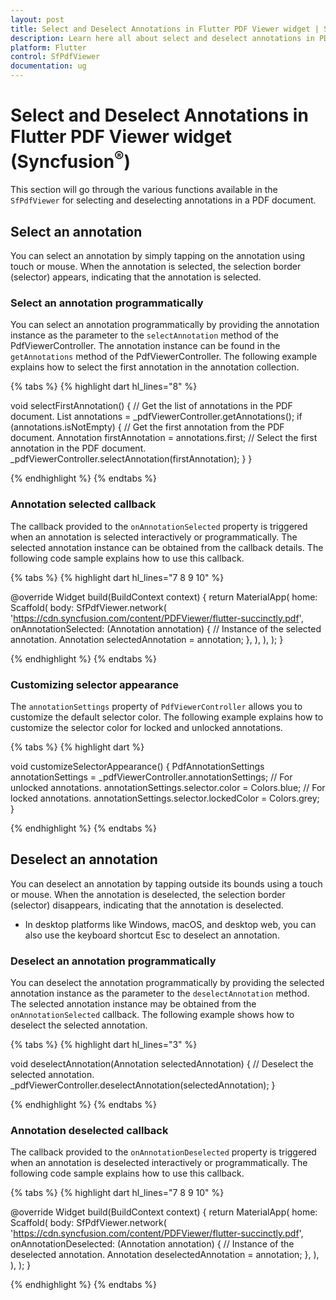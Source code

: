 ```yaml
---
layout: post
title: Select and Deselect Annotations in Flutter PDF Viewer widget | Syncfusion<sup>&reg;</sup>
description: Learn here all about select and deselect annotations in PDF documents using the Syncfusion<sup>&reg;</sup> Flutter PDF Viewer (SfPdfViewer) widget and more.
platform: Flutter
control: SfPdfViewer
documentation: ug
---
```


# Select and Deselect Annotations in Flutter PDF Viewer widget (Syncfusion<sup>&reg;</sup>)

This section will go through the various functions available in the `SfPdfViewer` for selecting and deselecting annotations in a PDF document.

## Select an annotation

You can select an annotation by simply tapping on the annotation using touch or mouse. When the annotation is selected, the selection border (selector) appears, indicating that the annotation is selected. 

### Select an annotation programmatically

You can select an annotation programmatically by providing the annotation instance as the parameter to the `selectAnnotation` method of the PdfViewerController. The annotation instance can be found in the `getAnnotations` method of the PdfViewerController. The following example explains how to select the first annotation in the annotation collection.

{% tabs %}
{% highlight dart hl_lines="8" %}

void selectFirstAnnotation() {
  // Get the list of annotations in the PDF document.
  List<Annotation> annotations = _pdfViewerController.getAnnotations();
  if (annotations.isNotEmpty) {
    // Get the first annotation from the PDF document.
    Annotation firstAnnotation = annotations.first;
    // Select the first annotation in the PDF document.
    _pdfViewerController.selectAnnotation(firstAnnotation);
  }
}

{% endhighlight %}
{% endtabs %}

### Annotation selected callback

The callback provided to the `onAnnotationSelected` property is triggered when an annotation is selected interactively or programmatically. The selected annotation instance can be obtained from the callback details. The following code sample explains how to use this callback.

{% tabs %}
{% highlight dart hl_lines="7 8 9 10" %}

@override
Widget build(BuildContext context) {
  return MaterialApp(
    home: Scaffold(
      body: SfPdfViewer.network(
        'https://cdn.syncfusion.com/content/PDFViewer/flutter-succinctly.pdf',
        onAnnotationSelected: (Annotation annotation) {
          // Instance of the selected annotation.
          Annotation selectedAnnotation = annotation;
        },
      ),
    ),
  );
}

{% endhighlight %}
{% endtabs %}

### Customizing selector appearance

The `annotationSettings` property of `PdfViewerController` allows you to customize the default selector color. The following example explains how to customize the selector color for locked and unlocked annotations.

{% tabs %}
{% highlight dart %}

void customizeSelectorAppearance() {
  PdfAnnotationSettings annotationSettings =
      _pdfViewerController.annotationSettings;
  // For unlocked annotations.
  annotationSettings.selector.color = Colors.blue;
  // For locked annotations.
  annotationSettings.selector.lockedColor = Colors.grey;
}

{% endhighlight %}
{% endtabs %}

## Deselect an annotation

You can deselect an annotation by tapping outside its bounds using a touch or mouse. When the annotation is deselected, the selection border (selector) disappears, indicating that the annotation is deselected.
* In desktop platforms like Windows, macOS, and desktop web, you can also use the keyboard shortcut Esc to deselect an annotation.

### Deselect an annotation programmatically

You can deselect the annotation programmatically by providing the selected annotation instance as the parameter to the `deselectAnnotation` method. The selected annotation instance may be obtained from the `onAnnotationSelected` callback. The following example shows how to deselect the selected annotation.

{% tabs %}
{% highlight dart hl_lines="3" %}

void deselectAnnotation(Annotation selectedAnnotation) {
  // Deselect the selected annotation.
  _pdfViewerController.deselectAnnotation(selectedAnnotation);
}

{% endhighlight %}
{% endtabs %}

### Annotation deselected callback

The callback provided to the `onAnnotationDeselected` property is triggered when an annotation is deselected interactively or programmatically. The following code sample explains how to use this callback.

{% tabs %}
{% highlight dart hl_lines="7 8 9 10" %}

@override
Widget build(BuildContext context) {
  return MaterialApp(
    home: Scaffold(
      body: SfPdfViewer.network(
        'https://cdn.syncfusion.com/content/PDFViewer/flutter-succinctly.pdf',
        onAnnotationDeselected: (Annotation annotation) {
          // Instance of the deselected annotation.
          Annotation deselectedAnnotation = annotation;
        },
      ),
    ),
  );
}

{% endhighlight %}
{% endtabs %}


